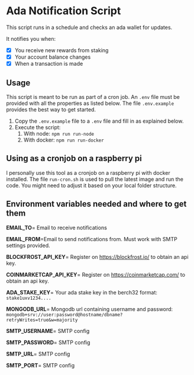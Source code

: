 # Ada Notification Script

This script runs in a schedule and checks an ada wallet for updates.

It notifies you when:
 
* [x] You receive new rewards from staking
* [x] Your account balance changes
* [x] When a transaction is made

## Usage

This script is meant to be run as part of a cron job. An `.env` file must be provided with all the properties as listed below. The file `.env.example` provides the best way to get started.


1. Copy the `.env.example` file to a `.env` file and fill in as explained below.
2. Execute the script:
   1. With node: `npm run run-node` 
   2. With docker: `npm run run-docker`

## Using as a cronjob on a raspberry pi

I personally use this tool as a cronjob on a raspberry pi with docker installed. 
The file `run-cron.sh` is used to pull the latest image and run the code. 
You might need to adjust it based on your local folder structure. 

## Environment variables needed and where to get them

**EMAIL_TO**= Email to receive notifications

**EMAIL_FROM**=Email to send notifications from. Must work with SMTP settings provided.

**BLOCKFROST_API_KEY**= Register on https://blockfrost.io/ to obtain an api key.

**COINMARKETCAP_API_KEY**= Register on https://coinmarketcap.com/ to obtain an api key.

**ADA_STAKE_KEY**= Your ada stake key in the berch32 format: `stake1uxv1234....`

**MONGODB_URL**= Mongodb url containing username and password: `mongodb+srv://user:password@hostname/dbname?retryWrites=true&w=majority`

**SMTP_USERNAME**= SMTP config

**SMTP_PASSWORD**= SMTP config

**SMTP_URL**= SMTP config

**SMTP_PORT**= SMTP config